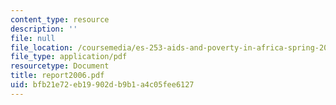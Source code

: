```yaml
---
content_type: resource
description: ''
file: null
file_location: /coursemedia/es-253-aids-and-poverty-in-africa-spring-2005/bfb21e72eb19902db9b1a4c05fee6127_report2006.pdf
file_type: application/pdf
resourcetype: Document
title: report2006.pdf
uid: bfb21e72-eb19-902d-b9b1-a4c05fee6127
---
```

